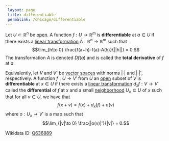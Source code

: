 ```yaml
---
 layout: page
 title: differentiable
 permalink: /chicago/differentiable
---
```


Let $U \subset \mathbb R^n$ be [open](https://mathgloss.github.io/MathGloss/chicago/open). A function $f: U\to \mathbb R^m$ is **differentiable** at $a \in U$ if there exists a [linear transformation](https://mathgloss.github.io/MathGloss/chicago/linear_transformation) $A:\mathbb R^n \to \mathbb R^m$ such that $$\lim_{h\to 0} \frac{f(a+h)-f(a)-A(h)}{||h||} = 0.$$ The transformation $A$ is denoted $Df(a)$ and is called the **total derivative** of $f$ at $a$.

Equivalently, let $V$ and $V$' be [vector spaces](https://mathgloss.github.io/MathGloss/chicago/vector_space) with norms $|\cdot|$ and $|\cdot|'$, respectively. A function $f:U\to V'$ from $U$ an [open](https://mathgloss.github.io/MathGloss/chicago/open) subset of $V$ is **differentiable** at $x\in U$ if there exists a [linear transformation](https://mathgloss.github.io/MathGloss/chicago/linear_transformation) $d_x f :V\to V'$ called the **differential** of $f$ at $x$ and a small [neighborhood](https://mathgloss.github.io/MathGloss/chicago/neighborhood) $U_x\subseteq U$ of $x$ such that for all $v\in U$, we have that $$f(x+v) = f(x) + d_x(f) + o(v)$$ where $o: U_x\to V'$ is a map such that $$\lim_{|v|\to 0} \frac{|o(v)|'}{|v|} = 0.$$

Wikidata ID: [Q636889](https://www.wikidata.org/wiki/Q636889)